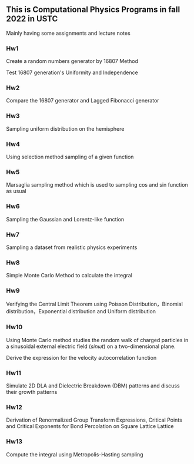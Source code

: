 ## This is Computational Physics Programs in fall 2022 in USTC
Mainly having some assignments and lecture notes

### Hw1

Create a random numbers generator by 16807 Method

Test 16807 generation's Uniformity and Independence

### Hw2

Compare the 16807 generator  and Lagged Fibonacci generator

### Hw3

Sampling  uniform distribution on the hemisphere

### Hw4

Using selection method sampling of a given function

### Hw5

Marsaglia sampling method which is used to sampling cos and sin function as usual

### Hw6

Sampling the Gaussian and Lorentz-like function

### Hw7

Sampling a dataset from realistic physics experiments

### Hw8

Simple Monte Carlo Method to calculate the integral 

### Hw9

Verifying the Central Limit Theorem using Poisson Distribution，Binomial distribution，Exponential distribution and Uniform distribution

### Hw10

Using Monte Carlo method studies the random walk of charged particles in a sinusoidal external electric field $( sin\omega t )$ on a two-dimensional plane. 

Derive the expression for the velocity autocorrelation function

### Hw11 

Simulate 2D DLA and Dielectric Breakdown (DBM) patterns and discuss their growth patterns

### Hw12

Derivation of Renormalized Group Transform Expressions, Critical Points and Critical Exponents for Bond Percolation on Square Lattice Lattice

### Hw13

Compute the integral using Metropolis-Hasting sampling

